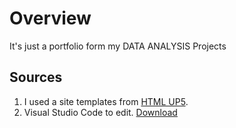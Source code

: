 # Overview
It's just a portfolio form my DATA ANALYSIS Projects

## Sources
1. I used a site templates from [HTML UP5](https://html5up.net/).
2. Visual Studio Code to edit. [Download](https://code.visualstudio.com/download)
